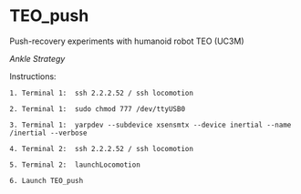 # TEO_push
Push-recovery experiments with humanoid robot TEO (UC3M)

*Ankle Strategy*

Instructions:

	1. Terminal 1:	ssh 2.2.2.52 / ssh locomotion

	2. Terminal 1:	sudo chmod 777 /dev/ttyUSB0

	3. Terminal 1:	yarpdev --subdevice xsensmtx --device inertial --name /inertial --verbose

	4. Terminal 2:	ssh 2.2.2.52 / ssh locomotion

	5. Terminal 2:	launchLocomotion

	6. Launch TEO_push
